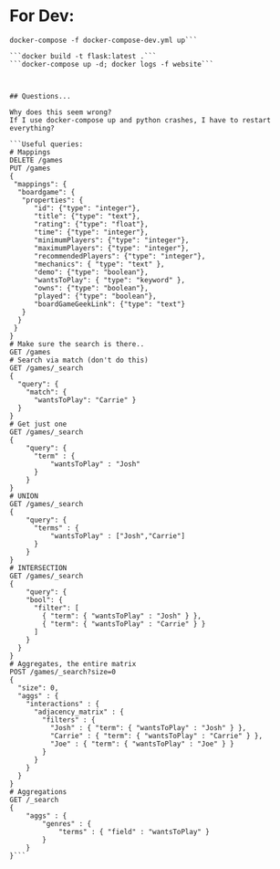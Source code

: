 # For Dev:

```// This will spin up elasticsearch and kibana
docker-compose -f docker-compose-dev.yml up```

```docker build -t flask:latest .```
```docker-compose up -d; docker logs -f website```



## Questions...

Why does this seem wrong?
If I use docker-compose up and python crashes, I have to restart everything?

```Useful queries:
# Mappings
DELETE /games
PUT /games
{
 "mappings": {
  "boardgame": {
   "properties": {
      "id": {"type": "integer"},
      "title": {"type": "text"},
      "rating": {"type": "float"},
      "time": {"type": "integer"},
      "minimumPlayers": {"type": "integer"},
      "maximumPlayers": {"type": "integer"},
      "recommendedPlayers": {"type": "integer"},
      "mechanics": { "type": "text" },
      "demo": {"type": "boolean"},
      "wantsToPlay": { "type": "keyword" },
      "owns": {"type": "boolean"},
      "played": {"type": "boolean"},
      "boardGameGeekLink": {"type": "text"}
   }
  }
 }
}
# Make sure the search is there..
GET /games
# Search via match (don't do this)
GET /games/_search
{
  "query": {
    "match": { 
      "wantsToPlay": "Carrie" }
  }
}
# Get just one
GET /games/_search
{
    "query": {
      "term" : {
          "wantsToPlay" : "Josh"
      }
    }
}
# UNION
GET /games/_search
{
    "query": {
      "terms" : {
          "wantsToPlay" : ["Josh","Carrie"]
      }
    }
}
# INTERSECTION
GET /games/_search
{
    "query": {
    "bool": {
      "filter": [
        { "term": { "wantsToPlay" : "Josh" } },
        { "term": { "wantsToPlay" : "Carrie" } }
      ]
    }
  }
}
# Aggregates, the entire matrix
POST /games/_search?size=0
{
  "size": 0,
  "aggs" : {
    "interactions" : {
      "adjacency_matrix" : {
        "filters" : {
          "Josh" : { "term": { "wantsToPlay" : "Josh" } },
          "Carrie" : { "term": { "wantsToPlay" : "Carrie" } },
          "Joe" : { "term": { "wantsToPlay" : "Joe" } }
        }
      }
    }
  }
}
# Aggregations
GET /_search
{
    "aggs" : {
        "genres" : {
            "terms" : { "field" : "wantsToPlay" }
        }
    }
}```